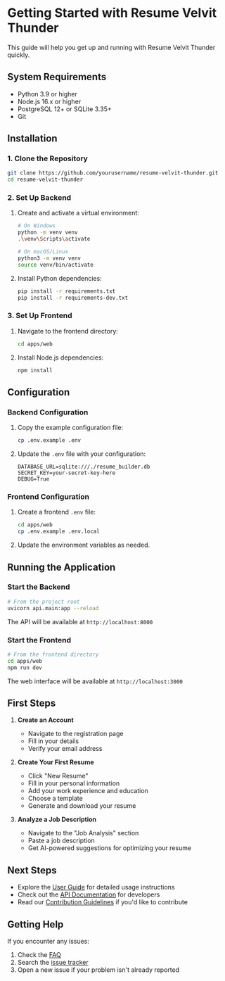 # Getting Started with Resume Velvit Thunder

This guide will help you get up and running with Resume Velvit Thunder quickly.

## System Requirements

- Python 3.9 or higher
- Node.js 16.x or higher
- PostgreSQL 12+ or SQLite 3.35+
- Git

## Installation

### 1. Clone the Repository

```bash
git clone https://github.com/yourusername/resume-velvit-thunder.git
cd resume-velvit-thunder
```

### 2. Set Up Backend

1. Create and activate a virtual environment:
   ```bash
   # On Windows
   python -m venv venv
   .\venv\Scripts\activate
   
   # On macOS/Linux
   python3 -m venv venv
   source venv/bin/activate
   ```

2. Install Python dependencies:
   ```bash
   pip install -r requirements.txt
   pip install -r requirements-dev.txt
   ```

### 3. Set Up Frontend

1. Navigate to the frontend directory:
   ```bash
   cd apps/web
   ```

2. Install Node.js dependencies:
   ```bash
   npm install
   ```

## Configuration

### Backend Configuration

1. Copy the example configuration file:
   ```bash
   cp .env.example .env
   ```

2. Update the `.env` file with your configuration:
   ```env
   DATABASE_URL=sqlite:///./resume_builder.db
   SECRET_KEY=your-secret-key-here
   DEBUG=True
   ```

### Frontend Configuration

1. Create a frontend `.env` file:
   ```bash
   cd apps/web
   cp .env.example .env.local
   ```

2. Update the environment variables as needed.

## Running the Application

### Start the Backend

```bash
# From the project root
uvicorn api.main:app --reload
```

The API will be available at `http://localhost:8000`

### Start the Frontend

```bash
# From the frontend directory
cd apps/web
npm run dev
```

The web interface will be available at `http://localhost:3000`

## First Steps

1. **Create an Account**
   - Navigate to the registration page
   - Fill in your details
   - Verify your email address

2. **Create Your First Resume**
   - Click "New Resume"
   - Fill in your personal information
   - Add your work experience and education
   - Choose a template
   - Generate and download your resume

3. **Analyze a Job Description**
   - Navigate to the "Job Analysis" section
   - Paste a job description
   - Get AI-powered suggestions for optimizing your resume

## Next Steps

- Explore the [User Guide](/docs/guides/user-guide.md) for detailed usage instructions
- Check out the [API Documentation](/docs/api/README.md) for developers
- Read our [Contribution Guidelines](/docs/development/CONTRIBUTING.md) if you'd like to contribute

## Getting Help

If you encounter any issues:

1. Check the [FAQ](/docs/guides/faq.md)
2. Search the [issue tracker](https://github.com/yourusername/resume-velvit-thunder/issues)
3. Open a new issue if your problem isn't already reported

